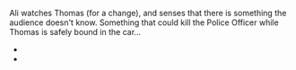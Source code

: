 Ali watches Thomas (for a change), and senses that there is something the audience doesn't know. Something that could kill the Police Officer while Thomas is safely bound in the car...

* [](122C.md)
* [](125A.md)

